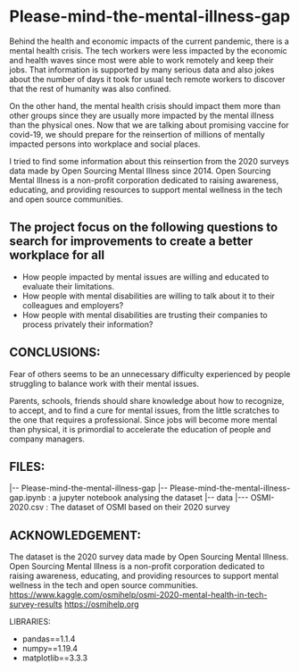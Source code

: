 # Please-mind-the-mental-illness-gap

Behind the health and economic impacts of the current pandemic, there is a mental health crisis.
The tech workers were less impacted by the economic and health waves since most were able to work remotely and keep their jobs. 
That information is supported by many serious data and also jokes about the number of days it took for usual tech remote workers to discover that the rest of humanity was also confined. 

On the other hand, the mental health crisis should impact them more than other groups since they are usually more impacted by the mental illness than the physical ones. 
Now that we are talking about promising vaccine for covid-19, we should prepare for the reinsertion of millions of mentally impacted persons into workplace and social places. 

I tried to find some information about this reinsertion from the 2020 surveys data made by Open Sourcing Mental Illness since 2014. Open Sourcing Mental Illness is a non-profit corporation dedicated to raising awareness, educating, and providing resources to support mental wellness in the tech and open source communities.


## The project focus on the following questions to search for improvements to create a better workplace for all  

- How people impacted by mental issues are willing and educated to evaluate their limitations.
- How people with mental disabilities are willing to talk about it to their colleagues and employers?
- How people with mental disabilities are trusting their companies to process privately their information?


## CONCLUSIONS:

Fear of others seems to be an unnecessary difficulty experienced by people struggling to balance work with their mental issues.

Parents, schools, friends should share knowledge about how to recognize, to accept, and to find a cure for mental issues, from the little scratches to the one that requires a professional. Since jobs will become more mental than physical, it is primordial to accelerate the education of people and company managers.


## FILES:

|-- Please-mind-the-mental-illness-gap
    |-- Please-mind-the-mental-illness-gap.ipynb : a jupyter notebook analysing the dataset
    |-- data
        |--- OSMI-2020.csv : The dataset of OSMI based on their 2020 survey
        


## ACKNOWLEDGEMENT:

The  dataset is the 2020 survey data made by Open Sourcing Mental Illness. Open Sourcing Mental Illness is a non-profit corporation dedicated to raising awareness, educating, and providing resources to support mental wellness in the tech and open source communities.
https://www.kaggle.com/osmihelp/osmi-2020-mental-health-in-tech-survey-results
https://osmihelp.org


LIBRARIES:

- pandas==1.1.4
- numpy==1.19.4
- matplotlib==3.3.3


